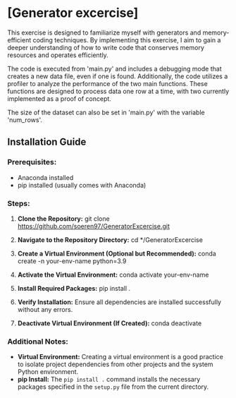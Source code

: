 # [Generator excercise]
This exercise is designed to familiarize myself with generators and memory-efficient coding techniques. By implementing this exercise, I aim to gain a deeper understanding of how to write code that conserves memory resources and operates efficiently.

The code is executed from 'main.py' and includes a debugging mode that creates a new data file, even if one is found. Additionally, the code utilizes a profiler to analyze the performance of the two main functions. These functions are designed to process data one row at a time, with two currently implemented as a proof of concept.

The size of the dataset can also be set in 'main.py' with the variable 'num_rows'.

## Installation Guide

### Prerequisites:
- Anaconda installed
- pip installed (usually comes with Anaconda)

### Steps:

1. **Clone the Repository:**
git clone https://github.com/soeren97/GeneratorExcercise.git

2. **Navigate to the Repository Directory:**
cd */GeneratorExcercise

3. **Create a Virtual Environment (Optional but Recommended):**
conda create -n your-env-name python=3.9

4. **Activate the Virtual Environment:**
conda activate your-env-name

5. **Install Required Packages:**
pip install .

6. **Verify Installation:**
Ensure all dependencies are installed successfully without any errors.

7. **Deactivate Virtual Environment (If Created):**
conda deactivate

### Additional Notes:

- **Virtual Environment:** Creating a virtual environment is a good practice to isolate project dependencies from other projects and the system Python environment.
- **pip Install:** The `pip install .` command installs the necessary packages specified in the `setup.py` file from the current directory.